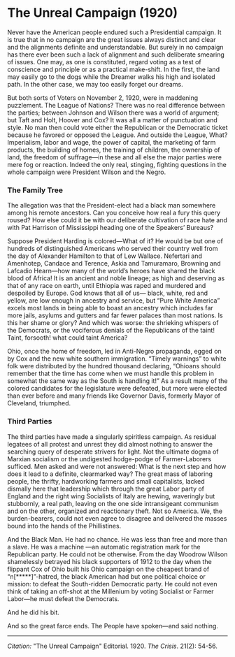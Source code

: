 # The Unreal Campaign (1920)

Never have the American people endured such a Presidential campaign. It is true that in no campaign are the great issues always distinct and clear and the alignments definite and understandable. But surely in no campaign has there ever been such a lack of alignment and such deliberate smearing of issues. One may, as one is constituted, regard voting as a test of conscience and principle or as a practical make-shift. In the first, the land may easily go to the dogs while the Dreamer walks his high and isolated path. In the other case, we may too easily forget our dreams.

But both sorts of Voters on November 2, 1920, were in maddening puzzlement. The League of Nations? There was no real difference between the parties; between Johnson and Wilson there was a world of argument; but Taft and Holt, Hoover and Cox? It was all a matter of punctuation and style. No man then could vote either the Republican or the Democratic ticket because he favored or opposed the League. And outside the League, What? Imperialism, labor and wage, the power of capital, the marketing of farm products, the building of homes, the training of children, the ownership of land, the freedom of suffrage—in these and all else the major parties were mere fog or reaction. Indeed the only real, stinging, fighting questions in the whole campaign were President Wilson and the Negro.

### The Family Tree

The allegation was that the President-elect had a black man somewhere among his remote ancestors. Can you conceive how real a fury this query roused? How else could it be with our deliberate cultivation of race hate and with Pat Harrison of Mississippi heading one of the Speakers’ Bureaus?

Suppose President Harding is colored—What of it? He would be but one of hundreds of distinguished Americans who served their country well from the day of Alexander Hamilton to that of Lew Wallace. Nefertari and Amenhotep, Candace and Terence, Askia and Tamuramaro, Browning and Lafcadio Hearn—how many of the world’s heroes have shared the black blood of Africa! It is an ancient and noble lineage; as high and deserving as that of any race on earth, until Ethiopia was raped and murdered and despoiled by Europe. God knows that all of us— black, white, red and yellow, are low enough in ancestry and service, but “Pure White America” excels most lands in being able to boast an ancestry which includes far more jails, asylums and gutters and far fewer palaces than most nations. Is this her shame or glory? And which was worse: the shrieking whispers of the Democrats, or the vociferous denials of the Republicans of the taint! Taint, forsooth! what could taint America?

Ohio, once the home of freedom, led in Anti-Negro propaganda, egged on by Cox and the new white southern immigration. “Timely warnings” to white folk were distributed by the hundred thousand declaring, “Ohioans should remember that the time has come when we must handle this problem in somewhat the same way as the South is handling it!” As a result many of the colored candidates for the legislature were defeated, but more were elected than ever before and many friends like Governor Davis, formerly Mayor of Cleveland, triumphed.

### Third Parties

The third parties have made a singularly spiritless campaign. As residual legatees of all protest and unrest they did almost nothing to answer the searching query of desperate strivers for light. Not the ultimate dogma of Marxian socialism or the undigested hodge-podge of Farmer-Laborers sufficed. Men asked and were not answered: What is the next step and how does it lead to a definite, clearmarked way? The great mass of laboring people, the thrifty, hardworking farmers and small capitalists, lacked dismally here that leadership which through the great Labor party of England and the right wing Socialists of Italy are hewing, waveringly but stubbornly, a real path, leaving on the one side intransigeant communism and on the other, organized and reactionary theft. Not so America. We, the burden-bearers, could not even agree to disagree and delivered the masses bound into the hands of the Phillistines.

And the Black Man. He had no chance. He was less than free and more than a slave. He was a machine —an automatic registration mark for the Republican party. He could not be otherwise. From the day Woodrow Wilson shamelessly betrayed his black supporters of 1912 to the day when the flippant Cox of Ohio built his Ohio campaign on the cheapest brand of “n[*****]”-hatred, the black American had but one political choice or mission: to defeat the South-ridden Democratic party. He could not even think of taking an off-shot at the Millenium by voting Socialist or Farmer Labor—he must defeat the Democrats.

And he did his bit.

And so the great farce ends. The People have spoken—and said nothing.


______________

*Citation:* "The Unreal Campaign" Editorial. 1920. *The Crisis*. 21(2): 54-56.
